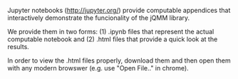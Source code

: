 Jupyter notebooks (http://jupyter.org/) provide computable appendices that interactively demonstrate the funcionality of the jQMM library.

We provide them in two forms: (1) .ipynb files that represent the actual computable notebook and (2) .html files that provide a quick look at the results. 

In order to view the .html files properly, download them and then open them with any modern browswer (e.g. use "Open File.." in chrome).
